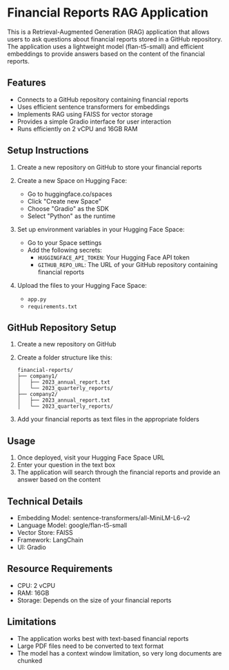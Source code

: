 # Financial Reports RAG Application

This is a Retrieval-Augmented Generation (RAG) application that allows users to ask questions about financial reports stored in a GitHub repository. The application uses a lightweight model (flan-t5-small) and efficient embeddings to provide answers based on the content of the financial reports.

## Features

- Connects to a GitHub repository containing financial reports
- Uses efficient sentence transformers for embeddings
- Implements RAG using FAISS for vector storage
- Provides a simple Gradio interface for user interaction
- Runs efficiently on 2 vCPU and 16GB RAM

## Setup Instructions

1. Create a new repository on GitHub to store your financial reports
2. Create a new Space on Hugging Face:
   - Go to huggingface.co/spaces
   - Click "Create new Space"
   - Choose "Gradio" as the SDK
   - Select "Python" as the runtime

3. Set up environment variables in your Hugging Face Space:
   - Go to your Space settings
   - Add the following secrets:
     - `HUGGINGFACE_API_TOKEN`: Your Hugging Face API token
     - `GITHUB_REPO_URL`: The URL of your GitHub repository containing financial reports

4. Upload the files to your Hugging Face Space:
   - `app.py`
   - `requirements.txt`

## GitHub Repository Setup

1. Create a new repository on GitHub
2. Create a folder structure like this:
   ```
   financial-reports/
   ├── company1/
   │   ├── 2023_annual_report.txt
   │   └── 2023_quarterly_reports/
   ├── company2/
   │   ├── 2023_annual_report.txt
   │   └── 2023_quarterly_reports/
   ```

3. Add your financial reports as text files in the appropriate folders

## Usage

1. Once deployed, visit your Hugging Face Space URL
2. Enter your question in the text box
3. The application will search through the financial reports and provide an answer based on the content

## Technical Details

- Embedding Model: sentence-transformers/all-MiniLM-L6-v2
- Language Model: google/flan-t5-small
- Vector Store: FAISS
- Framework: LangChain
- UI: Gradio

## Resource Requirements

- CPU: 2 vCPU
- RAM: 16GB
- Storage: Depends on the size of your financial reports

## Limitations

- The application works best with text-based financial reports
- Large PDF files need to be converted to text format
- The model has a context window limitation, so very long documents are chunked 
